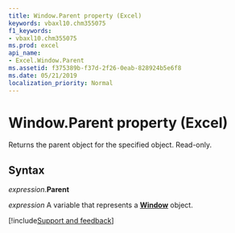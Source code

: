 ```yaml
---
title: Window.Parent property (Excel)
keywords: vbaxl10.chm355075
f1_keywords:
- vbaxl10.chm355075
ms.prod: excel
api_name:
- Excel.Window.Parent
ms.assetid: f375389b-f37d-2f26-0eab-828924b5e6f8
ms.date: 05/21/2019
localization_priority: Normal
---
```



# Window.Parent property (Excel)

Returns the parent object for the specified object. Read-only.


## Syntax

_expression_.**Parent**

_expression_ A variable that represents a **[Window](Excel.Window.md)** object.



[!include[Support and feedback](~/includes/feedback-boilerplate.md)]